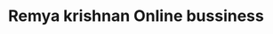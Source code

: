 ---
title: "Remya krishnan Online bussiness"
url: /kollam/remya-krishnan-online-bussiness/
shop: shop
---
